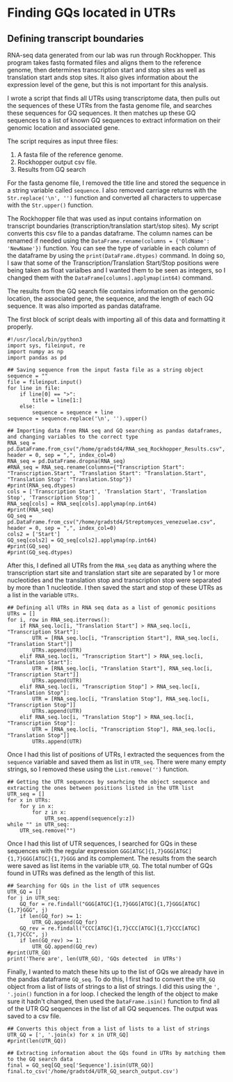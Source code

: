 # Finding GQs located in UTRs

## Defining transcript boundaries

RNA-seq data generated from our lab was run through Rockhopper. This program takes fastq formated files and aligns them to the reference genome, then determines transcription start and stop sites as well as translation start ands stop sites. It also gives information about the expression level of the gene, but this is not important for this analysis.

I wrote a script that finds all UTRs using transcriptome data, then pulls out the sequences of these UTRs from the fasta genome file, and searches these sequences for GQ sequences. It then matches up these GQ sequences to a list of known GQ sequences to extract information on their genomic location and associated gene. 

The script requires as input three files: 
1. A fasta file of the reference genome.
2. Rockhopper output csv file.
3. Results from GQ search

For the fasta genome file, I removed the title line and stored the sequence in a string variable called `sequence`. I also removed carriage returns with the `Str.replace('\n', '')` function and converted all characters to uppercase with the `Str.upper()` function.

The Rockhopper file that was used as input contains information on transcript boundaries (transcription/translation start/stop sites). My script converts this csv file to a pandas dataframe. The column names can be renamed if needed using the `DataFrame.rename(columns = {'OldName': 'NewName'})` function. You can see the type of variable in each column of the dataframe by using the `print(DataFrame.dtypes)` command. In doing so, I saw that some of the Transcription/Translation Start/Stop positions were being taken as float varialbes and I wanted them to be seen as integers, so I changed them with the `DataFrame[columns].applymap(int64)` command.

The results from the GQ search file contains information on the genomic location, the associated gene, the sequence, and the length of each GQ sequence. It was also imported as pandas dataframe.

The first block of script deals with importing all of this data and formatting it properly.

```
#!/usr/local/bin/python3
import sys, fileinput, re
import numpy as np
import pandas as pd

## Saving sequence from the input fasta file as a string object
sequence = ""
file = fileinput.input()
for line in file:
    if line[0] == ">":
        title = line[1:]
    else:
        sequence = sequence + line
sequence = sequence.replace('\n', '').upper()

## Importing data from RNA seq and GQ searching as pandas dataframes, and changing variables to the correct type
RNA_seq = pd.DataFrame.from_csv("/home/gradstd4/RNA_seq_Rockhopper_Results.csv", header = 0, sep = ",", index_col=0)
RNA_seq = pd.DataFrame.dropna(RNA_seq)
#RNA_seq = RNA_seq.rename(columns={"Transcription Start": "Transcription.Start", "Translation Start": "Translation.Start", "Translation Stop": "Translation.Stop"})
#print(RNA_seq.dtypes)
cols = ['Transcription Start', 'Translation Start', 'Translation Stop', 'Transcription Stop']
RNA_seq[cols] = RNA_seq[cols].applymap(np.int64)
#print(RNA_seq)
GQ_seq = pd.DataFrame.from_csv("/home/gradstd4/Streptomyces_venezuelae.csv", header = 0, sep = ",", index_col=0)
cols2 = ['Start']
GQ_seq[cols2] = GQ_seq[cols2].applymap(np.int64)
#print(GQ_seq)
#print(GQ_seq.dtypes)
```

After this, I defined all UTRs from the `RNA_seq` data as anything where the transcription start site and translation start site are separated by 1 or more nucleotides and the translation stop and transcription stop were separated by more than 1 nucleotide. I then saved the start and stop of these UTRs as a list in the variable `UTRs`.

```
## Defining all UTRs in RNA seq data as a list of genomic positions
UTRs = []
for i, row in RNA_seq.iterrows():
    if RNA_seq.loc[i, "Translation Start"] > RNA_seq.loc[i, "Transcription Start"]:
        UTR = [RNA_seq.loc[i, "Transcription Start"], RNA_seq.loc[i, "Translation Start"]]
        UTRs.append(UTR)
    elif RNA_seq.loc[i, "Transcription Start"] > RNA_seq.loc[i, "Translation Start"]:
        UTR = [RNA_seq.loc[i, "Translation Start"], RNA_seq.loc[i, "Transcription Start"]]
        UTRs.append(UTR)
    elif RNA_seq.loc[i, "Transcription Stop"] > RNA_seq.loc[i, "Translation Stop"]:
        UTR = [RNA_seq.loc[i, "Translation Stop"], RNA_seq.loc[i, "Transcription Stop"]]
        UTRs.append(UTR)
    elif RNA_seq.loc[i, "Translation Stop"] > RNA_seq.loc[i, "Transcription Stop"]:
        UTR = [RNA_seq.loc[i, "Transcription Stop"], RNA_seq.loc[i, "Translation Stop"]]
        UTRs.append(UTR)
```

Once I had this list of positions of UTRs, I extracted the sequences from the `sequence` variable and saved them as list in `UTR_seq`. There were many empty strings, so I removed these using the `List.remove('')` function.

```
## Getting the UTR sequences by searhcing the object sequence and extracting the ones between positions listed in the UTR list
UTR_seq = []
for x in UTRs:
    for y in x:
        for z in x:
            UTR_seq.append(sequence[y:z])
while "" in UTR_seq:
    UTR_seq.remove("")
```
Once I had this list of UTR sequences, I searched for GQs in these sequences with the regular expression `GGG[ATGC]{1,7}GGG[ATGC]{1,7}GGG[ATGC]{1,7}GGG` and its complement. The results from the search were saved as list items in the variable `UTR_GQ`. The total number of GQs found in UTRs was defined as the length of this list.

```
## Searching for GQs in the list of UTR sequences
UTR_GQ = []
for j in UTR_seq:
    GQ_for = re.findall("GGG[ATGC]{1,7}GGG[ATGC]{1,7}GGG[ATGC]{1,7}GGG", j)
    if len(GQ_for) >= 1:
        UTR_GQ.append(GQ_for)
    GQ_rev = re.findall("CCC[ATGC]{1,7}CCC[ATGC]{1,7}CCC[ATGC]{1,7}CCC", j)
    if len(GQ_rev) >= 1:
        UTR_GQ.append(GQ_rev)
#print(UTR_GQ)
print('There are', len(UTR_GQ), 'GQs detected  in UTRs')
```

Finally, I wanted to match these hits up to the list of GQs we already have in the pandas dataframe `GQ_seq`. To do this, I first had to convert the `UTR_GQ` object from a list of lists of strings to a list of strings. I did this using the `', '.join()` function in a for loop. I checked the length of the object to make sure it hadn't changed, then used the `DataFrame.isin()` function to find all of the UTR GQ sequences in the list of all GQ sequences. The output was saved to a csv file.

```
## Converts this object from a list of lists to a list of strings
UTR_GQ = [', '.join(x) for x in UTR_GQ]
#print(len(UTR_GQ))

## Extracting information about the GQs found in UTRs by matching them to the GQ search data
final = GQ_seq[GQ_seq['Sequence'].isin(UTR_GQ)]
final.to_csv('/home/gradstd4/UTR_GQ_search_output.csv')
```


